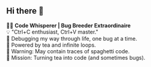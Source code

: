 ## Hi there 👋

👨‍💻 **Code Whisperer | Bug Breeder Extraordinaire**  
💡 "Ctrl+C enthusiast, Ctrl+V master."  
🐞 Debugging my way through life, one bug at a time.  
🍵 Powered by tea and infinite loops.  
📂 Warning: May contain traces of spaghetti code.  
🎯 Mission: Turning tea into code (and sometimes bugs).


<!--
**tobiaszcetera/tobiaszcetera** is a ✨ _special_ ✨ repository because its `README.md` (this file) appears on your GitHub profile.

Here are some ideas to get you started:

- 🔭 I’m currently working on ...
- 🌱 I’m currently learning ...
- 👯 I’m looking to collaborate on ...
- 🤔 I’m looking for help with ...
- 💬 Ask me about ...
- 📫 How to reach me: ...
- 😄 Pronouns: ...
- ⚡ Fun fact: ...
-->

